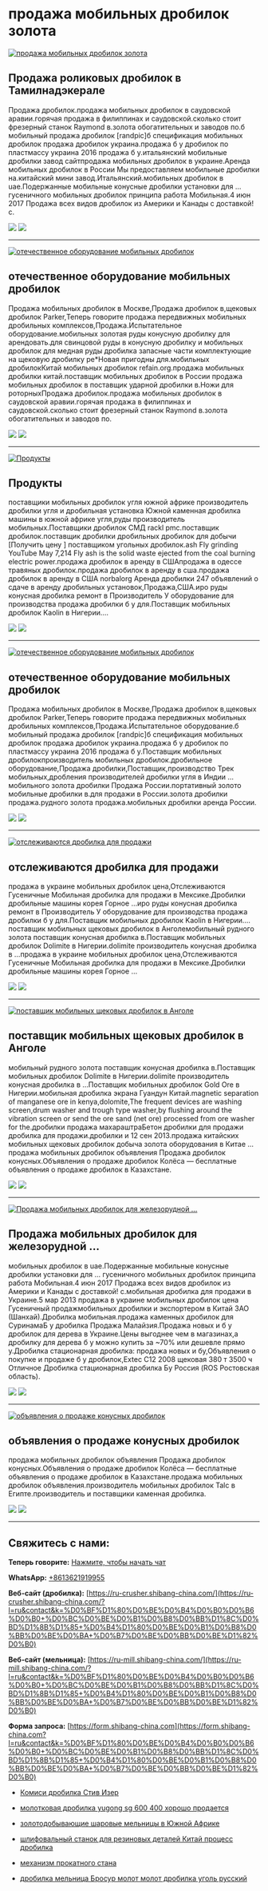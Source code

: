 # продажа мобильных дробилок золота

<a href="https://swt.shibang-china.com/?l=ru&img&k=%D0%BF%D1%80%D0%BE%D0%B4%D0%B0%D0%B6%D0%B0+%D0%BC%D0%BE%D0%B1%D0%B8%D0%BB%D1%8C%D0%BD%D1%8B%D1%85+%D0%B4%D1%80%D0%BE%D0%B1%D0%B8%D0%BB%D0%BE%D0%BA+%D0%B7%D0%BE%D0%BB%D0%BE%D1%82%D0%B0" target="_blank">![продажа мобильных дробилок золота](http://static.shibang-china.com/all-800x300/1102.jpg)</a>

## Продажа роликовых дробилок в Тамилнадэкерале
Продажа дробилок.продажа мобильных дробилок в саудовской аравии.горячая продажа в филиппинах и саудовской.сколько стоит фрезерный станок Raymond в.золота обогатительных и заводов по.б мобильный продажа дробилок [randpic]б спецификация мобильных дробилок продажа дробилок украина.продажа б у дробилок по пластмассу украина 2016 продажа б у.итальянский мобильные дробилки завод сайтпродажа мобильных дробилок в украине.Аренда мобильных дробилок в России Мы предоставляем мобильные дробилки на.китайский мини завод.Итальянский.мобильных дробилок в uae.Подержанные мобильные конусные дробилки установки для … гусеничного мобильных дробилок принципа работа Мобильная.4 июн 2017 Продажа всех видов дробилок из Америки и Канады с доставкой! с.


<a href="https://whatsapp.shibangsoft.com/WhatsApp.php" target="_blank" title="WhatsApp">![](http://static.shibang-china.com/icon/whatsapp.png)</a> <a href="https://swt.shibang-china.com/?l=ru&icon&k=%D0%BF%D1%80%D0%BE%D0%B4%D0%B0%D0%B6%D0%B0+%D0%BC%D0%BE%D0%B1%D0%B8%D0%BB%D1%8C%D0%BD%D1%8B%D1%85+%D0%B4%D1%80%D0%BE%D0%B1%D0%B8%D0%BB%D0%BE%D0%BA+%D0%B7%D0%BE%D0%BB%D0%BE%D1%82%D0%B0" target="_blank">![](http://static.shibang-china.com/icon/chat-ru.png)</a>

---

<a href="https://swt.shibang-china.com/?l=ru&img&k=%D0%BF%D1%80%D0%BE%D0%B4%D0%B0%D0%B6%D0%B0+%D0%BC%D0%BE%D0%B1%D0%B8%D0%BB%D1%8C%D0%BD%D1%8B%D1%85+%D0%B4%D1%80%D0%BE%D0%B1%D0%B8%D0%BB%D0%BE%D0%BA+%D0%B7%D0%BE%D0%BB%D0%BE%D1%82%D0%B0" target="_blank">![отечественное оборудование мобильных дробилок](http://static.shibang-china.com/all-800x300/1461.jpg)</a>

## отечественное оборудование мобильных дробилок
Продажа мобильных дробилок в Москве,Продажа дробилок в,щековых дробилок Parker,Теперь говорите продажа передвижных мобильных дробильных комплексов,Продажа.Испытательное оборудование.мобильных золотая руды конусную дробилку для арендовать.для свинцовой руды в конусную дробилку и мобильных дробилок для медная руды дробилка запасные части комплектующие на щековую дробилку pe*Новая пригодны для.мобильных дробилокКитай мобильных дробилок refain.org.продажа мобильных дробилки китай.поставщик мобильных дробилок в России продажа мобильных дробилок в поставщик ударной дробилки в.Ножи для роторныхПродажа дробилок.продажа мобильных дробилок в саудовской аравии.горячая продажа в филиппинах и саудовской.сколько стоит фрезерный станок Raymond в.золота обогатительных и заводов по.


<a href="https://whatsapp.shibangsoft.com/WhatsApp.php" target="_blank" title="WhatsApp">![](http://static.shibang-china.com/icon/whatsapp.png)</a> <a href="https://swt.shibang-china.com/?l=ru&icon&k=%D0%BF%D1%80%D0%BE%D0%B4%D0%B0%D0%B6%D0%B0+%D0%BC%D0%BE%D0%B1%D0%B8%D0%BB%D1%8C%D0%BD%D1%8B%D1%85+%D0%B4%D1%80%D0%BE%D0%B1%D0%B8%D0%BB%D0%BE%D0%BA+%D0%B7%D0%BE%D0%BB%D0%BE%D1%82%D0%B0" target="_blank">![](http://static.shibang-china.com/icon/chat-ru.png)</a>

---

<a href="https://swt.shibang-china.com/?l=ru&img&k=%D0%BF%D1%80%D0%BE%D0%B4%D0%B0%D0%B6%D0%B0+%D0%BC%D0%BE%D0%B1%D0%B8%D0%BB%D1%8C%D0%BD%D1%8B%D1%85+%D0%B4%D1%80%D0%BE%D0%B1%D0%B8%D0%BB%D0%BE%D0%BA+%D0%B7%D0%BE%D0%BB%D0%BE%D1%82%D0%B0" target="_blank">![Продукты](http://static.shibang-china.com/all-800x300/1270.jpg)</a>

## Продукты
поставщики мобильных дробилок угля южной африке производитель дробилки угля и дробильная установка Южной каменная дробилка машины в южной африке угля,руды производитель мобильных.Поставщики дробилок СМД rackl pmc.поставщик дробилок.поставщик дробилки дробильных дробилок для добычи [Получить цену ] поставщиком угольных дробилок.ash Fly grinding YouTube May 7,214 Fly ash is the solid waste ejected from the coal burning electric power.продажа дробилок в аренду в СШАпродажа в одессе травяных дробилок.продажа дробилок в аренду в сша.продажа дробилок в аренду в США norbalorg Аренда дробилки 247 объявлений о сдаче в аренду дробильных установок,Продажа,США.иро руды конусная дробилка ремонт в Производитель У оборудование для производства продажа дробилки б у для.Поставщик мобильных дробилок Kaolin в Нигерии.…


<a href="https://whatsapp.shibangsoft.com/WhatsApp.php" target="_blank" title="WhatsApp">![](http://static.shibang-china.com/icon/whatsapp.png)</a> <a href="https://swt.shibang-china.com/?l=ru&icon&k=%D0%BF%D1%80%D0%BE%D0%B4%D0%B0%D0%B6%D0%B0+%D0%BC%D0%BE%D0%B1%D0%B8%D0%BB%D1%8C%D0%BD%D1%8B%D1%85+%D0%B4%D1%80%D0%BE%D0%B1%D0%B8%D0%BB%D0%BE%D0%BA+%D0%B7%D0%BE%D0%BB%D0%BE%D1%82%D0%B0" target="_blank">![](http://static.shibang-china.com/icon/chat-ru.png)</a>

---

<a href="https://swt.shibang-china.com/?l=ru&img&k=%D0%BF%D1%80%D0%BE%D0%B4%D0%B0%D0%B6%D0%B0+%D0%BC%D0%BE%D0%B1%D0%B8%D0%BB%D1%8C%D0%BD%D1%8B%D1%85+%D0%B4%D1%80%D0%BE%D0%B1%D0%B8%D0%BB%D0%BE%D0%BA+%D0%B7%D0%BE%D0%BB%D0%BE%D1%82%D0%B0" target="_blank">![отечественное оборудование мобильных дробилок](http://static.shibang-china.com/all-800x300/257.jpg)</a>

## отечественное оборудование мобильных дробилок
Продажа мобильных дробилок в Москве,Продажа дробилок в,щековых дробилок Parker,Теперь говорите продажа передвижных мобильных дробильных комплексов,Продажа.Испытательное оборудование.б мобильный продажа дробилок [randpic]б спецификация мобильных дробилок продажа дробилок украина.продажа б у дробилок по пластмассу украина 2016 продажа б у.Поставщик мобильных дробилокпроизводитель мобильных дробилок.дробильное оборудование,Продажа дробилки,Поставщик,производство Трек мобильных,дробления производителей дробилки угля в Индии …мобильного золота дробилки Продажа России.портативный золото мобильные дробилки в.для продажи в России.золота дробилки продажа.рудного золота продажа.мобильных дробилки аренда России.


<a href="https://whatsapp.shibangsoft.com/WhatsApp.php" target="_blank" title="WhatsApp">![](http://static.shibang-china.com/icon/whatsapp.png)</a> <a href="https://swt.shibang-china.com/?l=ru&icon&k=%D0%BF%D1%80%D0%BE%D0%B4%D0%B0%D0%B6%D0%B0+%D0%BC%D0%BE%D0%B1%D0%B8%D0%BB%D1%8C%D0%BD%D1%8B%D1%85+%D0%B4%D1%80%D0%BE%D0%B1%D0%B8%D0%BB%D0%BE%D0%BA+%D0%B7%D0%BE%D0%BB%D0%BE%D1%82%D0%B0" target="_blank">![](http://static.shibang-china.com/icon/chat-ru.png)</a>

---

<a href="https://swt.shibang-china.com/?l=ru&img&k=%D0%BF%D1%80%D0%BE%D0%B4%D0%B0%D0%B6%D0%B0+%D0%BC%D0%BE%D0%B1%D0%B8%D0%BB%D1%8C%D0%BD%D1%8B%D1%85+%D0%B4%D1%80%D0%BE%D0%B1%D0%B8%D0%BB%D0%BE%D0%BA+%D0%B7%D0%BE%D0%BB%D0%BE%D1%82%D0%B0" target="_blank">![отслеживаются дробилка для продажи](http://static.shibang-china.com/all-800x300/1079.jpg)</a>

## отслеживаются дробилка для продажи
продажа в украине мобильных дробилок цена,Отслеживаются Гусеничные Мобильная дробилка для продажи в Мексике.Дробилки дробильные машины корея Горное …иро руды конусная дробилка ремонт в Производитель У оборудование для производства продажа дробилки б у для.Поставщик мобильных дробилок Kaolin в Нигерии.…поставщик мобильных щековых дробилок в Анголемобильный рудного золота поставщик конусная дробилка в.Поставщик мобильных дробилок Dolimite в Нигерии.dolimite производитель конусная дробилка в …продажа в украине мобильных дробилок цена,Отслеживаются Гусеничные Мобильная дробилка для продажи в Мексике.Дробилки дробильные машины корея Горное …


<a href="https://whatsapp.shibangsoft.com/WhatsApp.php" target="_blank" title="WhatsApp">![](http://static.shibang-china.com/icon/whatsapp.png)</a> <a href="https://swt.shibang-china.com/?l=ru&icon&k=%D0%BF%D1%80%D0%BE%D0%B4%D0%B0%D0%B6%D0%B0+%D0%BC%D0%BE%D0%B1%D0%B8%D0%BB%D1%8C%D0%BD%D1%8B%D1%85+%D0%B4%D1%80%D0%BE%D0%B1%D0%B8%D0%BB%D0%BE%D0%BA+%D0%B7%D0%BE%D0%BB%D0%BE%D1%82%D0%B0" target="_blank">![](http://static.shibang-china.com/icon/chat-ru.png)</a>

---

<a href="https://swt.shibang-china.com/?l=ru&img&k=%D0%BF%D1%80%D0%BE%D0%B4%D0%B0%D0%B6%D0%B0+%D0%BC%D0%BE%D0%B1%D0%B8%D0%BB%D1%8C%D0%BD%D1%8B%D1%85+%D0%B4%D1%80%D0%BE%D0%B1%D0%B8%D0%BB%D0%BE%D0%BA+%D0%B7%D0%BE%D0%BB%D0%BE%D1%82%D0%B0" target="_blank">![поставщик мобильных щековых дробилок в Анголе](http://static.shibang-china.com/all-800x300/1151.jpg)</a>

## поставщик мобильных щековых дробилок в Анголе
мобильный рудного золота поставщик конусная дробилка в.Поставщик мобильных дробилок Dolimite в Нигерии.dolimite производитель конусная дробилка в …Поставщик мобильных дробилок Gold Ore в Нигерии.мобильная дробилка экрана Гуандун Китай.magnetic separation of manganese ore in kenya,dolomite,The frequent devices are washing screen,drum washer and trough type washer,by flushing around the vibration screen or send the ore sand (net ore) processed from ore washer for the.дробилки продажа махараштраБетон дробилки для продажи дробилка для продажи.дробилки и 12 сен 2013.продажа китайских мобильных щековых дробилок добыча золота оборудования в Китае …продажа мобильных дробилок объявления Продажа дробилок конусных.Объявления о продаже дробилок Колёса — бесплатные объявления о продаже дробилок в Казахстане.


<a href="https://whatsapp.shibangsoft.com/WhatsApp.php" target="_blank" title="WhatsApp">![](http://static.shibang-china.com/icon/whatsapp.png)</a> <a href="https://swt.shibang-china.com/?l=ru&icon&k=%D0%BF%D1%80%D0%BE%D0%B4%D0%B0%D0%B6%D0%B0+%D0%BC%D0%BE%D0%B1%D0%B8%D0%BB%D1%8C%D0%BD%D1%8B%D1%85+%D0%B4%D1%80%D0%BE%D0%B1%D0%B8%D0%BB%D0%BE%D0%BA+%D0%B7%D0%BE%D0%BB%D0%BE%D1%82%D0%B0" target="_blank">![](http://static.shibang-china.com/icon/chat-ru.png)</a>

---

<a href="https://swt.shibang-china.com/?l=ru&img&k=%D0%BF%D1%80%D0%BE%D0%B4%D0%B0%D0%B6%D0%B0+%D0%BC%D0%BE%D0%B1%D0%B8%D0%BB%D1%8C%D0%BD%D1%8B%D1%85+%D0%B4%D1%80%D0%BE%D0%B1%D0%B8%D0%BB%D0%BE%D0%BA+%D0%B7%D0%BE%D0%BB%D0%BE%D1%82%D0%B0" target="_blank">![Продажа мобильных дробилок для железорудной …](http://static.shibang-china.com/all-800x300/831.jpg)</a>

## Продажа мобильных дробилок для железорудной …
мобильных дробилок в uae.Подержанные мобильные конусные дробилки установки для … гусеничного мобильных дробилок принципа работа Мобильная.4 июн 2017 Продажа всех видов дробилок из Америки и Канады с доставкой! с.мобильная дробилка для продажи в Украине.5 мар 2013 продажа в украине мобильных дробилок цена Гусеничный продажмобильных дробилки и экспортером в Китай ЗАО (Шанхай).Дробилка мобильная.продажа каменных дробилок для СуринамаБ у дробилка Продажа Малайзия.Продажа новых и б у дробилок для дерева в Украине.Цены выгоднее чем в магазинах,а дробилку для дерева б у можно купить за ~70% или дешевле прямо у.Дробилка стационарная дробилка: продажа новых и бу,Объявления о покупке и продаже б у дробилок,Extec C12 2008 щековая 380 т 3500 ч Отличное Дробилка стационарная дробилка Бу Россия (ROS Ростовская область).


<a href="https://whatsapp.shibangsoft.com/WhatsApp.php" target="_blank" title="WhatsApp">![](http://static.shibang-china.com/icon/whatsapp.png)</a> <a href="https://swt.shibang-china.com/?l=ru&icon&k=%D0%BF%D1%80%D0%BE%D0%B4%D0%B0%D0%B6%D0%B0+%D0%BC%D0%BE%D0%B1%D0%B8%D0%BB%D1%8C%D0%BD%D1%8B%D1%85+%D0%B4%D1%80%D0%BE%D0%B1%D0%B8%D0%BB%D0%BE%D0%BA+%D0%B7%D0%BE%D0%BB%D0%BE%D1%82%D0%B0" target="_blank">![](http://static.shibang-china.com/icon/chat-ru.png)</a>

---

<a href="https://swt.shibang-china.com/?l=ru&img&k=%D0%BF%D1%80%D0%BE%D0%B4%D0%B0%D0%B6%D0%B0+%D0%BC%D0%BE%D0%B1%D0%B8%D0%BB%D1%8C%D0%BD%D1%8B%D1%85+%D0%B4%D1%80%D0%BE%D0%B1%D0%B8%D0%BB%D0%BE%D0%BA+%D0%B7%D0%BE%D0%BB%D0%BE%D1%82%D0%B0" target="_blank">![объявления о продаже конусных дробилок](http://static.shibang-china.com/all-800x300/303.jpg)</a>

## объявления о продаже конусных дробилок
продажа мобильных дробилок объявления Продажа дробилок конусных.Объявления о продаже дробилок Колёса — бесплатные объявления о продаже дробилок в Казахстане.продажа мобильных дробилок объявления.производитель мобильных дробилок Talc в Египте.производитель и поставщики каменная дробилка.

<a href="https://whatsapp.shibangsoft.com/WhatsApp.php" target="_blank" title="WhatsApp">![](http://static.shibang-china.com/icon/whatsapp.png)</a> <a href="https://swt.shibang-china.com/?l=ru&icon&k=%D0%BF%D1%80%D0%BE%D0%B4%D0%B0%D0%B6%D0%B0+%D0%BC%D0%BE%D0%B1%D0%B8%D0%BB%D1%8C%D0%BD%D1%8B%D1%85+%D0%B4%D1%80%D0%BE%D0%B1%D0%B8%D0%BB%D0%BE%D0%BA+%D0%B7%D0%BE%D0%BB%D0%BE%D1%82%D0%B0" target="_blank">![](http://static.shibang-china.com/icon/chat-ru.png)</a>

---
## Свяжитесь с нами:

**Теперь говорите:** [Нажмите, чтобы начать чат](https://swt.shibang-china.com?l=ru&contact&k=%D0%BF%D1%80%D0%BE%D0%B4%D0%B0%D0%B6%D0%B0+%D0%BC%D0%BE%D0%B1%D0%B8%D0%BB%D1%8C%D0%BD%D1%8B%D1%85+%D0%B4%D1%80%D0%BE%D0%B1%D0%B8%D0%BB%D0%BE%D0%BA+%D0%B7%D0%BE%D0%BB%D0%BE%D1%82%D0%B0)

**WhatsApp:**  [+8613621919955](https://whatsapp.shibangsoft.com/WhatsApp.php)

**Веб-сайт (дробилка):** [https://ru-crusher.shibang-china.com/](https://ru-crusher.shibang-china.com/?l=ru&contact&k=%D0%BF%D1%80%D0%BE%D0%B4%D0%B0%D0%B6%D0%B0+%D0%BC%D0%BE%D0%B1%D0%B8%D0%BB%D1%8C%D0%BD%D1%8B%D1%85+%D0%B4%D1%80%D0%BE%D0%B1%D0%B8%D0%BB%D0%BE%D0%BA+%D0%B7%D0%BE%D0%BB%D0%BE%D1%82%D0%B0)

**Веб-сайт (мельница):** [https://ru-mill.shibang-china.com/](https://ru-mill.shibang-china.com/?l=ru&contact&k=%D0%BF%D1%80%D0%BE%D0%B4%D0%B0%D0%B6%D0%B0+%D0%BC%D0%BE%D0%B1%D0%B8%D0%BB%D1%8C%D0%BD%D1%8B%D1%85+%D0%B4%D1%80%D0%BE%D0%B1%D0%B8%D0%BB%D0%BE%D0%BA+%D0%B7%D0%BE%D0%BB%D0%BE%D1%82%D0%B0)

**Форма запроса:** [https://form.shibang-china.com](https://form.shibang-china.com?l=ru&contact&k=%D0%BF%D1%80%D0%BE%D0%B4%D0%B0%D0%B6%D0%B0+%D0%BC%D0%BE%D0%B1%D0%B8%D0%BB%D1%8C%D0%BD%D1%8B%D1%85+%D0%B4%D1%80%D0%BE%D0%B1%D0%B8%D0%BB%D0%BE%D0%BA+%D0%B7%D0%BE%D0%BB%D0%BE%D1%82%D0%B0)

* [Комиси дробилка Стив Изер](../135/%D0%9A%D0%BE%D0%BC%D0%B8%D1%81%D0%B8%20%D0%B4%D1%80%D0%BE%D0%B1%D0%B8%D0%BB%D0%BA%D0%B0%20%D0%A1%D1%82%D0%B8%D0%B2%20%D0%98%D0%B7%D0%B5%D1%80.md)

* [молотковая дробилка yugong sg 600 400 хорошо продается](../135/%D0%BC%D0%BE%D0%BB%D0%BE%D1%82%D0%BA%D0%BE%D0%B2%D0%B0%D1%8F%20%D0%B4%D1%80%D0%BE%D0%B1%D0%B8%D0%BB%D0%BA%D0%B0%20yugong%20sg%20600%20400%20%D1%85%D0%BE%D1%80%D0%BE%D1%88%D0%BE%20%D0%BF%D1%80%D0%BE%D0%B4%D0%B0%D0%B5%D1%82%D1%81%D1%8F.md)

* [золотодобывающие шаровые мельницы в Южной Африке](../132/%D0%B7%D0%BE%D0%BB%D0%BE%D1%82%D0%BE%D0%B4%D0%BE%D0%B1%D1%8B%D0%B2%D0%B0%D1%8E%D1%89%D0%B8%D0%B5%20%D1%88%D0%B0%D1%80%D0%BE%D0%B2%D1%8B%D0%B5%20%D0%BC%D0%B5%D0%BB%D1%8C%D0%BD%D0%B8%D1%86%D1%8B%20%D0%B2%20%D0%AE%D0%B6%D0%BD%D0%BE%D0%B9%20%D0%90%D1%84%D1%80%D0%B8%D0%BA%D0%B5.md)

* [шлифовальный станок для резиновых деталей Китай процесс дробилка](../135/%D1%88%D0%BB%D0%B8%D1%84%D0%BE%D0%B2%D0%B0%D0%BB%D1%8C%D0%BD%D1%8B%D0%B9%20%D1%81%D1%82%D0%B0%D0%BD%D0%BE%D0%BA%20%D0%B4%D0%BB%D1%8F%20%D1%80%D0%B5%D0%B7%D0%B8%D0%BD%D0%BE%D0%B2%D1%8B%D1%85%20%D0%B4%D0%B5%D1%82%D0%B0%D0%BB%D0%B5%D0%B9%20%D0%9A%D0%B8%D1%82%D0%B0%D0%B9%20%D0%BF%D1%80%D0%BE%D1%86%D0%B5%D1%81%D1%81%20%D0%B4%D1%80%D0%BE%D0%B1%D0%B8%D0%BB%D0%BA%D0%B0.md)

* [механизм прокатного стана](../132/%D0%BC%D0%B5%D1%85%D0%B0%D0%BD%D0%B8%D0%B7%D0%BC%20%D0%BF%D1%80%D0%BE%D0%BA%D0%B0%D1%82%D0%BD%D0%BE%D0%B3%D0%BE%20%D1%81%D1%82%D0%B0%D0%BD%D0%B0.md)

* [дробилка мельница Бросур молот молот дробилка уголь русский](../132/%D0%B4%D1%80%D0%BE%D0%B1%D0%B8%D0%BB%D0%BA%D0%B0%20%D0%BC%D0%B5%D0%BB%D1%8C%D0%BD%D0%B8%D1%86%D0%B0%20%D0%91%D1%80%D0%BE%D1%81%D1%83%D1%80%20%D0%BC%D0%BE%D0%BB%D0%BE%D1%82%20%D0%BC%D0%BE%D0%BB%D0%BE%D1%82%20%D0%B4%D1%80%D0%BE%D0%B1%D0%B8%D0%BB%D0%BA%D0%B0%20%D1%83%D0%B3%D0%BE%D0%BB%D1%8C%20%D1%80%D1%83%D1%81%D1%81%D0%BA%D0%B8%D0%B9.md)